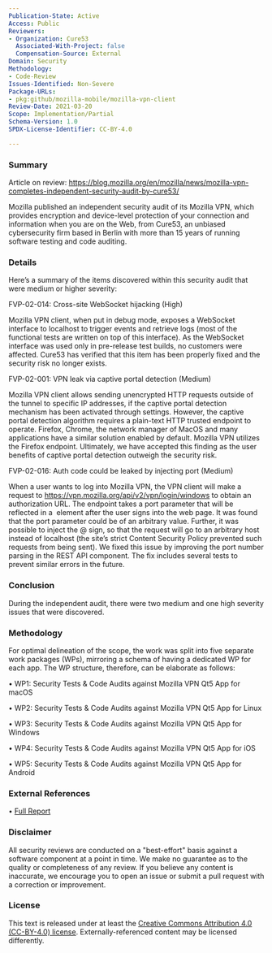 ```yaml
---
Publication-State: Active
Access: Public
Reviewers:
- Organization: Cure53
  Associated-With-Project: false
  Compensation-Source: External
Domain: Security
Methodology: 
- Code-Review
Issues-Identified: Non-Severe
Package-URLs:
- pkg:github/mozilla-mobile/mozilla-vpn-client
Review-Date: 2021-03-20
Scope: Implementation/Partial
Schema-Version: 1.0
SPDX-License-Identifier: CC-BY-4.0

---
```


### Summary

Article on review: https://blog.mozilla.org/en/mozilla/news/mozilla-vpn-completes-independent-security-audit-by-cure53/

Mozilla published an independent security audit of its Mozilla VPN, which provides encryption and device-level protection of your connection and information when you are on the Web, from Cure53, an unbiased cybersecurity firm based in Berlin with more than 15 years of running software testing and code auditing.

### Details

Here’s a summary of the items discovered within this security audit that were medium or higher severity:

FVP-02-014: Cross-site WebSocket hijacking (High)

Mozilla VPN client, when put in debug mode, exposes a WebSocket interface to localhost to trigger events and retrieve logs (most of the functional tests are written on top of this interface). As the WebSocket interface was used only in pre-release test builds, no customers were affected.  Cure53 has verified that this item has been properly fixed and the security risk no longer exists.

FVP-02-001: VPN leak via captive portal detection (Medium)

Mozilla VPN client allows sending unencrypted HTTP requests outside of the tunnel to specific IP addresses, if the captive portal detection mechanism has been activated through settings.  However, the captive portal detection algorithm requires a plain-text HTTP trusted endpoint to operate. Firefox, Chrome, the network manager of MacOS and many applications have a similar solution enabled by default. Mozilla VPN utilizes the Firefox endpoint.  Ultimately, we have accepted this finding as the user benefits of captive portal detection outweigh the security risk.

FVP-02-016: Auth code could be leaked by injecting port (Medium)

When a user wants to log into Mozilla VPN, the VPN client will make a request to https://vpn.mozilla.org/api/v2/vpn/login/windows to obtain an authorization URL. The endpoint takes a port parameter that will be reflected in a <img> element after the user signs into the web page. It was found that the port parameter could be of an arbitrary value. Further, it was possible to inject the @ sign, so that the request will go to an arbitrary host instead of localhost (the site’s strict Content Security Policy prevented such requests from being sent). We fixed this issue by improving the port number parsing in the REST API component. The fix includes several tests to prevent similar errors in the future.

### Conclusion

During the independent audit, there were two medium and one high severity issues that were discovered.


### Methodology

For optimal delineation of the scope, the work was split into five separate work packages
(WPs), mirroring a schema of having a dedicated WP for each app. The WP structure,
therefore, can be elaborate as follows:

• WP1: Security Tests & Code Audits against Mozilla VPN Qt5 App for macOS

• WP2: Security Tests & Code Audits against Mozilla VPN Qt5 App for Linux

• WP3: Security Tests & Code Audits against Mozilla VPN Qt5 App for Windows

• WP4: Security Tests & Code Audits against Mozilla VPN Qt5 App for iOS

• WP5: Security Tests & Code Audits against Mozilla VPN Qt5 App for Android

### External References

• [Full Report](https://blog.mozilla.org/security/files/2021/08/FVP-02-report.final_.pdf)  


### Disclaimer

All security reviews are conducted on a "best-effort" basis against a software
component at a point in time. We make no guarantee as to the quality or completeness
of any review. If you believe any content is inaccurate, we encourage you to open
an issue or submit a pull request with a correction or improvement.

### License

This text is released under at least the
[Creative Commons Attribution 4.0 (CC-BY-4.0) license](https://creativecommons.org/licenses/by/4.0/legalcode.txt).
Externally-referenced content may be licensed differently.


